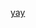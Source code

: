 <a href="https://github.com/Potato98765345/h/blob/main/classroom.google.com.html" target="_blank">yay</a>
